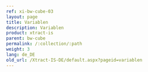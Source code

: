 ```yaml
---
ref: xi-bw-cube-03
layout: page
title: Variablen
description: Variablen
product: xtract-is
parent: bw-cube
permalink: /:collection/:path
weight: 3
lang: de_DE
old_url: /Xtract-IS-DE/default.aspx?pageid=variablen
---
```

